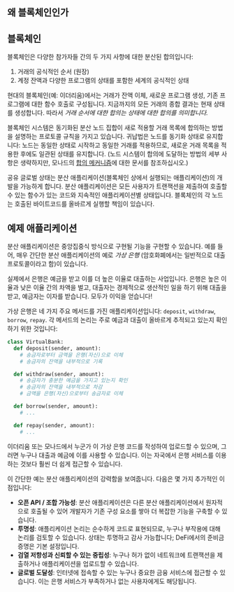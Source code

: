 ## 왜 블록체인인가

## 블록체인

블록체인은 다양한 참가자들 간의 두 가지 사항에 대한 분산된 합의입니다:

1. 거래의 공식적인 순서 (원장)
2. 계정 잔액과 다양한 프로그램의 상태를 포함한 세계의 공식적인 상태

현대의 블록체인(예: 이더리움)에서는 거래가 잔액 이체, 새로운 프로그램 생성, 기존 프로그램에 대한 함수 호출로 구성됩니다. 지금까지의 모든 거래의 종합 결과는 현재 상태를 생성합니다. 따라서 *거래 순서에 대한 합의는 상태에 대한 합의를 의미합니다.*

블록체인 시스템은 동기화된 분산 노드 집합이 새로 적용할 거래 목록에 합의하는 방법을 설명하는 프로토콜 규칙을 가지고 있습니다. 귀납법은 노드를 동기화 상태로 유지합니다: 노드는 동일한 상태로 시작하고 동일한 거래를 적용하므로, 새로운 거래 목록을 적용한 후에도 일관된 상태를 유지합니다. (노드 시스템이 합의에 도달하는 방법의 세부 사항은 생략하지만, 모나드의 [합의 메커니즘](monad_bft.md)에 대한 문서를 참조하십시오.)

공유 글로벌 상태는 분산 애플리케이션(블록체인 상에서 실행되는 애플리케이션)의 개발을 가능하게 합니다. 분산 애플리케이션은 모든 사용자가 트랜잭션을 제출하여 호출할 수 있는 함수가 있는 코드와 지속적인 애플리케이션별 상태입니다. 블록체인의 각 노드는 호출된 바이트코드를 올바르게 실행할 책임이 있습니다. 

## 예제 애플리케이션

분산 애플리케이션은 중앙집중식 방식으로 구현될 기능을 구현할 수 있습니다. 예를 들어, 매우 간단한 분산 애플리케이션의 예로 *가상 은행* (암호화폐에서는 일반적으로 대출 프로토콜이라고 함)이 있습니다.

실제에서 은행은 예금을 받고 이를 더 높은 이율로 대출하는 사업입니다. 은행은 높은 이율과 낮은 이율 간의 차액을 벌고, 대출자는 경제적으로 생산적인 일을 하기 위해 대출을 받고, 예금자는 이자를 받습니다. 모두가 이익을 얻습니다!

가상 은행은 네 가지 주요 메서드를 가진 애플리케이션입니다: `deposit`, `withdraw`, `borrow`, `repay`. 각 메서드의 논리는 주로 예금과 대출이 올바르게 추적되고 있는지 확인하기 위한 것입니다:

```python
class VirtualBank:
  def deposit(sender, amount):
    # 송금자로부터 금액을 은행(자신)으로 이체
    # 송금자의 잔액을 내부적으로 기록

  def withdraw(sender, amount):
    # 송금자가 충분한 예금을 가지고 있는지 확인
    # 송금자의 잔액을 내부적으로 차감
    # 금액을 은행(자신)으로부터 송금자로 이체

  def borrow(sender, amount):
    # ...

  def repay(sender, amount):
    # ...
```

이더리움 또는 모나드에서 누군가 이 가상 은행 코드를 작성하여 업로드할 수 있으며, 그러면 누구나 대출과 예금에 이를 사용할 수 있습니다. 이는 자국에서 은행 서비스를 이용하는 것보다 훨씬 더 쉽게 접근할 수 있습니다.

이 간단한 예는 분산 애플리케이션의 강력함을 보여줍니다. 다음은 몇 가지 추가적인 이점입니다:

- **오픈 API / 조합 가능성**: 분산 애플리케이션은 다른 분산 애플리케이션에서 원자적으로 호출될 수 있어 개발자가 기존 구성 요소를 쌓아 더 복잡한 기능을 구축할 수 있습니다.
- **투명성**: 애플리케이션 논리는 순수하게 코드로 표현되므로, 누구나 부작용에 대해 논리를 검토할 수 있습니다. 상태는 투명하고 감사 가능합니다; DeFi에서의 준비금 증명은 기본 설정입니다.
- **검열 저항성과 신뢰할 수 있는 중립성**: 누구나 허가 없이 네트워크에 트랜잭션을 제출하거나 애플리케이션을 업로드할 수 있습니다.
- **글로벌 도달성**: 인터넷에 접속할 수 있는 누구나 중요한 금융 서비스에 접근할 수 있습니다. 이는 은행 서비스가 부족하거나 없는 사용자에게도 해당됩니다.

